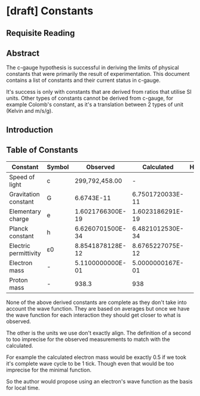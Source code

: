 # [draft] Constants

## Requisite Reading

## Abstract

The c-gauge hypothesis is successful in deriving the limits of physical constants that were primarily the result of experimentation. This document contains a list of constants and their current status in c-gauge. 

It's success is only with constants that are derived from ratios that utilise SI units. Other types of constants cannot be derived from c-gauge, for example Colomb's constant, as it's a translation between 2 types of unit (Kelvin and m/s/g).

## Introduction

## Table of Constants

| Constant | Symbol | Observed | Calculated | Hypothesis
|--- |--- | --- | --- | --- |
| Speed of light | c | 299,792,458.00 | - 
| Gravitation constant | G | 6.6743E-11 | 6.7501720033E-11
| Elementary charge | e | 1.6021766300E-19 | 1.6023186291E-19
| Planck constant | h | 6.6260701500E-34 | 6.4821012530E-34
| Electric permittivity | ε0 | 8.8541878128E-12 | 8.6765227075E-12
| Electron mass | - | 5.1100000000E-01 | 5.0000000167E-01
| Proton mass | - | 938.3 | 938

None of the above derived constants are complete as they don't take into account the wave function. They are based on averages but once we have the wave function for each interaction they should get closer to what is observed. 

The other is the units we use don't exactly align. The definition of a second to too imprecise for the observed measurements to match with the calculated. 

For example the calculated electron mass would be exactly 0.5 if we took it's complete wave cycle to be 1 tick. Though even that would be too imprecise for the minimal function.

So the author would propose using an electron's wave function as the basis for local time.
